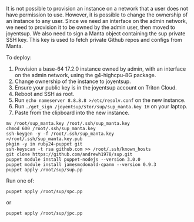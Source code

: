 It is not possible to provision an instance on a network that a user does not have permission to use. However, it is possible to change the ownership of an instance to any user. Since we need an interface on the admin network, we need to provision it to be owned by the admin user, then moved to joyentsup. We also need to sign a Manta object containing the sup private SSH key. This key is used to fetch private Github repos and configs from Manta.

To deploy:

1. Provision a base-64 17.2.0 instance owned by admin, with an interface on the admin network, using the g4-highcpu-8G package.
2. Change ownership of the instance to joyentsup.
3. Ensure your public key is in the joyentsup account on Triton Cloud.
4. Reboot and SSH as root.
5. Run `echo nameserver 8.8.8.8 >/etc/resolv.conf` on the new instance.
6. Run `./get_sign /joyentsup/stor/sup/sup_manta.key 1H` on your laptop.
7. Paste from the clipboard into the new instance.

```
mv /root/sup_manta.key /root/.ssh/sup_manta.key
chmod 600 /root/.ssh/sup_manta.key
ssh-keygen -y -f /root/.ssh/sup_manta.key >/root/.ssh/sup_manta.key.pub
pkgin -y in ruby24-puppet git
ssh-keyscan -t rsa github.com >> /root/.ssh/known_hosts
git clone https://github.com/andrewh1978/sup.git
puppet module install puppet-nodejs --version 3.0.0
puppet module install jamesmcdonald-cpanm --version 0.9.3
puppet apply /root/sup/sup.pp
```

Run one of:

```
puppet apply /root/sup/spc.pp
```

or

```
puppet apply /root/sup/jpc.pp
```
